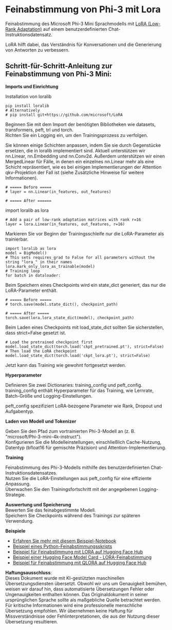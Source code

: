 # **Feinabstimmung von Phi-3 mit Lora**

Feinabstimmung des Microsoft Phi-3 Mini Sprachmodells mit [LoRA (Low-Rank Adaptation)](https://github.com/microsoft/LoRA?WT.mc_id=aiml-138114-kinfeylo) auf einem benutzerdefinierten Chat-Instruktionsdatensatz.

LoRA hilft dabei, das Verständnis für Konversationen und die Generierung von Antworten zu verbessern.

## Schritt-für-Schritt-Anleitung zur Feinabstimmung von Phi-3 Mini:

**Imports und Einrichtung**

Installation von loralib

```
pip install loralib
# Alternatively
# pip install git+https://github.com/microsoft/LoRA

```

Beginnen Sie mit dem Import der benötigten Bibliotheken wie datasets, transformers, peft, trl und torch.  
Richten Sie ein Logging ein, um den Trainingsprozess zu verfolgen.

Sie können einige Schichten anpassen, indem Sie sie durch Gegenstücke ersetzen, die in loralib implementiert sind. Aktuell unterstützen wir nn.Linear, nn.Embedding und nn.Conv2d. Außerdem unterstützen wir einen MergedLinear für Fälle, in denen ein einzelnes nn.Linear mehr als eine Schicht repräsentiert, wie es bei einigen Implementierungen der Attention qkv-Projektion der Fall ist (siehe Zusätzliche Hinweise für weitere Informationen).

```
# ===== Before =====
# layer = nn.Linear(in_features, out_features)
```

```
# ===== After ======
```

import loralib as lora

```
# Add a pair of low-rank adaptation matrices with rank r=16
layer = lora.Linear(in_features, out_features, r=16)
```

Markieren Sie vor Beginn der Trainingsschleife nur die LoRA-Parameter als trainierbar.

```
import loralib as lora
model = BigModel()
# This sets requires_grad to False for all parameters without the string "lora_" in their names
lora.mark_only_lora_as_trainable(model)
# Training loop
for batch in dataloader:
```

Beim Speichern eines Checkpoints wird ein state_dict generiert, das nur die LoRA-Parameter enthält.

```
# ===== Before =====
# torch.save(model.state_dict(), checkpoint_path)
```  
```
# ===== After =====
torch.save(lora.lora_state_dict(model), checkpoint_path)
```

Beim Laden eines Checkpoints mit load_state_dict sollten Sie sicherstellen, dass strict=False gesetzt ist.

```
# Load the pretrained checkpoint first
model.load_state_dict(torch.load('ckpt_pretrained.pt'), strict=False)
# Then load the LoRA checkpoint
model.load_state_dict(torch.load('ckpt_lora.pt'), strict=False)
```

Jetzt kann das Training wie gewohnt fortgesetzt werden.

**Hyperparameter**

Definieren Sie zwei Dictionaries: training_config und peft_config.  
training_config enthält Hyperparameter für das Training, wie Lernrate, Batch-Größe und Logging-Einstellungen.

peft_config spezifiziert LoRA-bezogene Parameter wie Rank, Dropout und Aufgabentyp.

**Laden von Modell und Tokenizer**

Geben Sie den Pfad zum vortrainierten Phi-3-Modell an (z. B. "microsoft/Phi-3-mini-4k-instruct").  
Konfigurieren Sie die Modelleinstellungen, einschließlich Cache-Nutzung, Datentyp (bfloat16 für gemischte Präzision) und Attention-Implementierung.

**Training**

Feinabstimmung des Phi-3-Modells mithilfe des benutzerdefinierten Chat-Instruktionsdatensatzes.  
Nutzen Sie die LoRA-Einstellungen aus peft_config für eine effiziente Anpassung.  
Überwachen Sie den Trainingsfortschritt mit der angegebenen Logging-Strategie.  

**Auswertung und Speicherung**  
Bewerten Sie das feinabgestimmte Modell.  
Speichern Sie Checkpoints während des Trainings zur späteren Verwendung.

**Beispiele**  
- [Erfahren Sie mehr mit diesem Beispiel-Notebook](../../../../code/03.Finetuning/Phi_3_Inference_Finetuning.ipynb)  
- [Beispiel eines Python-Feinabstimmungsskripts](../../../../code/03.Finetuning/FineTrainingScript.py)  
- [Beispiel für Feinabstimmung mit LORA auf Hugging Face Hub](../../../../code/03.Finetuning/Phi-3-finetune-lora-python.ipynb)  
- [Beispiel einer Hugging Face Model Card - LORA-Feinabstimmung](https://huggingface.co/microsoft/Phi-3-mini-4k-instruct/blob/main/sample_finetune.py)  
- [Beispiel für Feinabstimmung mit QLORA auf Hugging Face Hub](../../../../code/03.Finetuning/Phi-3-finetune-qlora-python.ipynb)  

**Haftungsausschluss**:  
Dieses Dokument wurde mit KI-gestützten maschinellen Übersetzungsdiensten übersetzt. Obwohl wir uns um Genauigkeit bemühen, weisen wir darauf hin, dass automatisierte Übersetzungen Fehler oder Ungenauigkeiten enthalten können. Das Originaldokument in seiner ursprünglichen Sprache sollte als maßgebliche Quelle betrachtet werden. Für kritische Informationen wird eine professionelle menschliche Übersetzung empfohlen. Wir übernehmen keine Haftung für Missverständnisse oder Fehlinterpretationen, die aus der Nutzung dieser Übersetzung resultieren.